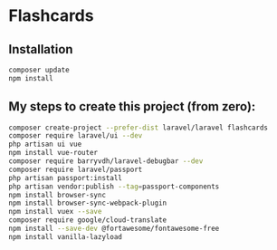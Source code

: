 # Flashcards

## Installation
```bash
composer update
npm install
```

## My steps to create this project (from zero):
```bash
composer create-project --prefer-dist laravel/laravel flashcards
composer require laravel/ui --dev
php artisan ui vue
npm install vue-router
composer require barryvdh/laravel-debugbar --dev
composer require laravel/passport
php artisan passport:install
php artisan vendor:publish --tag=passport-components
npm install browser-sync
npm install browser-sync-webpack-plugin
npm install vuex --save
composer require google/cloud-translate
npm install --save-dev @fortawesome/fontawesome-free
npm install vanilla-lazyload
```
